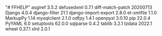 "# FFHELP" 
asgiref              3.5.2
defusedxml           0.7.1
diff-match-patch     20200713
Django               4.0.4
django-filter        21.1
django-import-export 2.8.0
et-xmlfile           1.1.0
MarkupPy             1.14
mysqlclient          2.1.0
odfpy                1.4.1
openpyxl             3.0.10
pip                  22.0.4
PyYAML               6.0
setuptools           62.0.0
sqlparse             0.4.2
tablib               3.2.1
tzdata               2022.1
wheel                0.37.1
xlrd                 2.0.1
